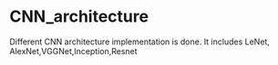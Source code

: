 # CNN_architecture
Different CNN architecture implementation is done. It includes LeNet, AlexNet,VGGNet,Inception,Resnet
